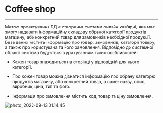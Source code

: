 # Coffee shop 
___

Метою проектування БД є створення системи онлайн кавʼярні, яка має змогу надавати інформаційну складову обраної категорії продуктів магазину, або конкретний товар для замовників необхідної продукції. База даних містить інформацію про товар, замовників, категорії товару, а також про користувача та його замовлення. Відповідно до системної області система будується з урахуванням таких особливостей:

* Кожен товар знаходиться на сторінці у відповідній для нього категорії.

* Про кожен товар можна дізнатися інформацію про обрану категорю продуктів магазину, або конкретний товар, а саме: назву, опис, виробник, ціна, тип та фото.

* Інформація про замовлення містить код, товар та ціну замовлення.


![photo_2022-09-13 01.14.45](https://i.imgur.com/wjQvFNR.jpg)